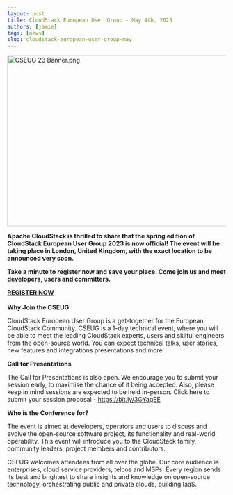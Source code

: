 ```yaml
---
layout: post
title: CloudStack European User Group - May 4th, 2023
authors: [jamie]
tags: [news]
slug: cloudstack-european-user-group-may
---
```

<a href="/img/imported/4a13eac1-472a-49ae-ba58-51d6b46b63d2"><img src="/img/imported/4a13eac1-472a-49ae-ba58-51d6b46b63d2" alt="CSEUG 23 Banner.png" width="750" height="393" /></a>

<strong>Apache CloudStack is thrilled to share that the spring edition of CloudStack European User Group 2023 is now official! The event will be taking place in London, United Kingdom, with the exact location to be announced very soon.</strong>

<!-- truncate -->

<p><strong>Take a minute to register now and save your place. Come join us and meet developers, users and committers.</strong></p>

<a class="button button--primary" href="https://www.eventbrite.com/e/cloudstack-european-user-group-2023-tickets-513821653397"><b>REGISTER NOW</b></a>
<br/>
<br/>
<strong>Why Join the CSEUG</strong>

CloudStack European User Group is a get-together for the European CloudStack Community. CSEUG is a 1-day technical event, where you will be able to meet the leading CloudStack experts, users and skilful engineers from the open-source world. You can expect technical talks, user stories, new features and integrations presentations and more.

<strong>Call for Presentations</strong>

The Call for Presentations is also open. We encourage you to submit your session early, to maximise the chance of it being accepted. Also, please keep in mind sessions are expected to be held in-person. Click here to submit your session proposal - <a href="https://bit.ly/3GYagEE">https://bit.ly/3GYagEE</a>

<strong>Who is the Conference for?</strong>

The event is aimed at developers, operators and users to discuss and evolve the open-source software project, its functionality and real-world operability. This event will introduce you to the CloudStack family, community leaders, project members and contributors.

CSEUG welcomes attendees from all over the globe. Our core audience is enterprises, cloud service providers, telcos and MSPs. Every region sends its best and brightest to share insights and knowledge on open-source technology, orchestrating public and private clouds, building IaaS.
